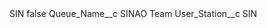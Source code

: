 <?xml version="1.0" encoding="UTF-8"?>
<CustomMetadata xmlns="http://soap.sforce.com/2006/04/metadata" xmlns:xsi="http://www.w3.org/2001/XMLSchema-instance" xmlns:xsd="http://www.w3.org/2001/XMLSchema">
    <label>SIN</label>
    <protected>false</protected>
    <values>
        <field>Queue_Name__c</field>
        <value xsi:type="xsd:string">SINAO Team</value>
    </values>
    <values>
        <field>User_Station__c</field>
        <value xsi:type="xsd:string">SIN</value>
    </values>
</CustomMetadata>
